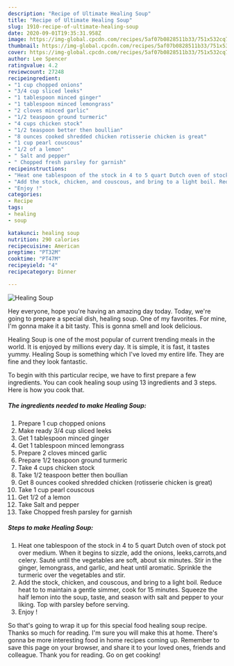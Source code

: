 ```yaml
---
description: "Recipe of Ultimate Healing Soup"
title: "Recipe of Ultimate Healing Soup"
slug: 1910-recipe-of-ultimate-healing-soup
date: 2020-09-01T19:35:31.958Z
image: https://img-global.cpcdn.com/recipes/5af07b0828511b33/751x532cq70/healing-soup-recipe-main-photo.jpg
thumbnail: https://img-global.cpcdn.com/recipes/5af07b0828511b33/751x532cq70/healing-soup-recipe-main-photo.jpg
cover: https://img-global.cpcdn.com/recipes/5af07b0828511b33/751x532cq70/healing-soup-recipe-main-photo.jpg
author: Lee Spencer
ratingvalue: 4.2
reviewcount: 27248
recipeingredient:
- "1 cup chopped onions"
- "3/4 cup sliced leeks"
- "1 tablespoon minced ginger"
- "1 tablespoon minced lemongrass"
- "2 cloves minced garlic"
- "1/2 teaspoon ground turmeric"
- "4 cups chicken stock"
- "1/2 teaspoon better then boullian"
- "8 ounces cooked shredded chicken rotisserie chicken is great"
- "1 cup pearl couscous"
- "1/2 of a lemon"
- " Salt and pepper"
- " Chopped fresh parsley for garnish"
recipeinstructions:
- "Heat one tablespoon of the stock in 4 to 5 quart Dutch oven of stock pot over medium. When it begins to sizzle, add the onions, leeks,carrots,and celery. Sauté until the vegetables are soft, about six minutes. Stir in the ginger, lemongrass, and garlic, and heat until aromatic. Sprinkle the turmeric over the vegetables and stir."
- "Add the stock, chicken, and couscous, and bring to a light boil. Reduce heat to to maintain a gentle simmer, cook for 15 minutes. Squeeze the half lemon into the soup, taste, and season with salt and pepper to your liking. Top with parsley before serving."
- "Enjoy !"
categories:
- Recipe
tags:
- healing
- soup

katakunci: healing soup 
nutrition: 290 calories
recipecuisine: American
preptime: "PT32M"
cooktime: "PT47M"
recipeyield: "4"
recipecategory: Dinner

---
```



![Healing Soup](https://img-global.cpcdn.com/recipes/5af07b0828511b33/751x532cq70/healing-soup-recipe-main-photo.jpg)

Hey everyone, hope you're having an amazing day today. Today, we're going to prepare a special dish, healing soup. One of my favorites. For mine, I'm gonna make it a bit tasty. This is gonna smell and look delicious.



Healing Soup is one of the most popular of current trending meals in the world. It is enjoyed by millions every day. It is simple, it is fast, it tastes yummy. Healing Soup is something which I've loved my entire life. They are fine and they look fantastic.


To begin with this particular recipe, we have to first prepare a few ingredients. You can cook healing soup using 13 ingredients and 3 steps. Here is how you cook that.

<!--inarticleads1-->

##### The ingredients needed to make Healing Soup:

1. Prepare 1 cup chopped onions
1. Make ready 3/4 cup sliced leeks
1. Get 1 tablespoon minced ginger
1. Get 1 tablespoon minced lemongrass
1. Prepare 2 cloves minced garlic
1. Prepare 1/2 teaspoon ground turmeric
1. Take 4 cups chicken stock
1. Take 1/2 teaspoon better then boullian
1. Get 8 ounces cooked shredded chicken (rotisserie chicken is great)
1. Take 1 cup pearl couscous
1. Get 1/2 of a lemon
1. Take  Salt and pepper
1. Take  Chopped fresh parsley for garnish




<!--inarticleads2-->

##### Steps to make Healing Soup:

1. Heat one tablespoon of the stock in 4 to 5 quart Dutch oven of stock pot over medium. When it begins to sizzle, add the onions, leeks,carrots,and celery. Sauté until the vegetables are soft, about six minutes. Stir in the ginger, lemongrass, and garlic, and heat until aromatic. Sprinkle the turmeric over the vegetables and stir.
1. Add the stock, chicken, and couscous, and bring to a light boil. Reduce heat to to maintain a gentle simmer, cook for 15 minutes. Squeeze the half lemon into the soup, taste, and season with salt and pepper to your liking. Top with parsley before serving.
1. Enjoy !




So that's going to wrap it up for this special food healing soup recipe. Thanks so much for reading. I'm sure you will make this at home. There's gonna be more interesting food in home recipes coming up. Remember to save this page on your browser, and share it to your loved ones, friends and colleague. Thank you for reading. Go on get cooking!
